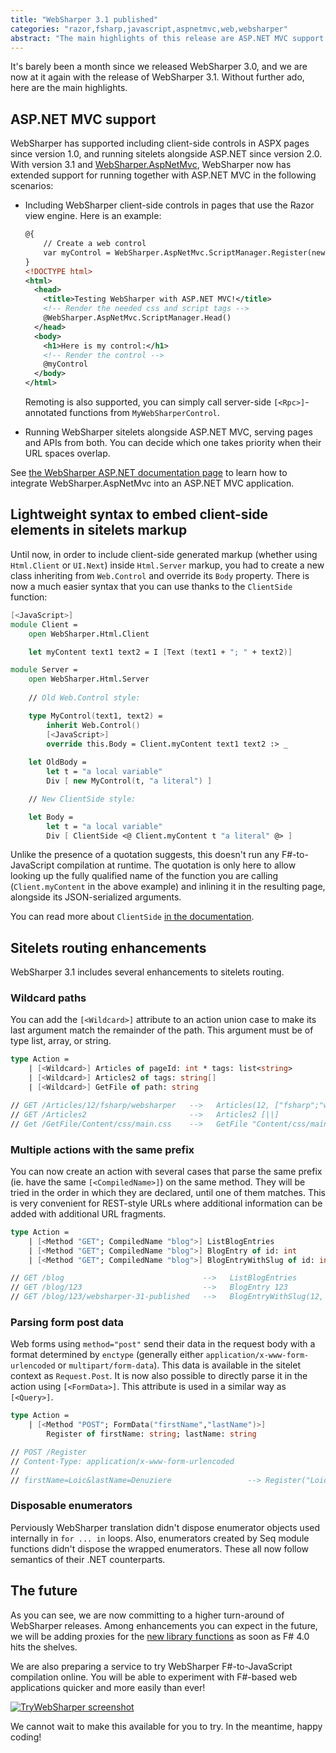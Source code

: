 ```yaml
---
title: "WebSharper 3.1 published"
categories: "razor,fsharp,javascript,aspnetmvc,web,websharper"
abstract: "The main highlights of this release are ASP.NET MVC support (including Razor pages), and a lighter syntax to embed client-side controls in sitelets."
---
```

It's barely been a month since we released WebSharper 3.0, and we are now at it again with the release of WebSharper 3.1. Without further ado, here are the main highlights.

## ASP.NET MVC support

WebSharper has supported including client-side controls in ASPX pages since version 1.0, and running sitelets alongside ASP.NET since version 2.0. With version 3.1 and [WebSharper.AspNetMvc](http://www.nuget.org/packages/WebSharper.AspNetMvc), WebSharper now has extended support for running together with ASP.NET MVC in the following scenarios:

* Including WebSharper client-side controls in pages that use the Razor view engine. Here is an example:

    ```xml
    @{
        // Create a web control
        var myControl = WebSharper.AspNetMvc.ScriptManager.Register(new MyWebSharperControl())
    }
    <!DOCTYPE html>
    <html>
      <head>
        <title>Testing WebSharper with ASP.NET MVC!</title>
        <!-- Render the needed css and script tags -->
        @WebSharper.AspNetMvc.ScriptManager.Head()
      </head>
      <body>
        <h1>Here is my control:</h1>
        <!-- Render the control -->
        @myControl
      </body>
    </html>
    ```
    
    Remoting is also supported, you can simply call server-side `[<Rpc>]`-annotated functions from `MyWebSharperControl`.

* Running WebSharper sitelets alongside ASP.NET MVC, serving pages and APIs from both. You can decide which one takes priority when their URL spaces overlap.

See [the WebSharper ASP.NET documentation page](http://websharper.com/docs/aspnet) to learn how to integrate WebSharper.AspNetMvc into an ASP.NET MVC application.

## Lightweight syntax to embed client-side elements in sitelets markup

Until now, in order to include client-side generated markup (whether using `Html.Client` or `UI.Next`) inside `Html.Server` markup, you had to create a new class inheriting from `Web.Control` and override its `Body` property. There is now a much easier syntax that you can use thanks to the `ClientSide` function:

```fsharp
[<JavaScript>]
module Client =
    open WebSharper.Html.Client

    let myContent text1 text2 = I [Text (text1 + "; " + text2)]

module Server =
    open WebSharper.Html.Server
    
    // Old Web.Control style:

    type MyControl(text1, text2) =
        inherit Web.Control()
        [<JavaScript>]
        override this.Body = Client.myContent text1 text2 :> _
        
    let OldBody =
        let t = "a local variable"
        Div [ new MyControl(t, "a literal") ]

    // New ClientSide style:

    let Body =
        let t = "a local variable"
        Div [ ClientSide <@ Client.myContent t "a literal" @> ]
```

Unlike the presence of a quotation suggests, this doesn't run any F#-to-JavaScript compilation at runtime. The quotation is only here to allow looking up the fully qualified name of the function you are calling (`Client.myContent` in the above example) and inlining it in the resulting page, alongside its JSON-serialized arguments.

You can read more about `ClientSide` [in the documentation](http://websharper.com/html-combinators).

## Sitelets routing enhancements

WebSharper 3.1 includes several enhancements to sitelets routing.

### Wildcard paths

You can add the `[<Wildcard>]` attribute to an action union case to make its last argument match the remainder of the path. This argument must be of type list, array, or string.

```fsharp
type Action =
    | [<Wildcard>] Articles of pageId: int * tags: list<string>
    | [<Wildcard>] Articles2 of tags: string[]
    | [<Wildcard>] GetFile of path: string

// GET /Articles/12/fsharp/websharper   -->   Articles(12, ["fsharp";"websharper"])
// GET /Articles2                       -->   Articles2 [||]
// Get /GetFile/Content/css/main.css    -->   GetFile "Content/css/main.css"
```

### Multiple actions with the same prefix

You can now create an action with several cases that parse the same prefix (ie. have the same `[<CompiledName>]`) on the same method. They will be tried in the order in which they are declared, until one of them matches. This is very convenient for REST-style URLs where additional information can be added with additional URL fragments.

```fsharp
type Action =
    | [<Method "GET"; CompiledName "blog">] ListBlogEntries
    | [<Method "GET"; CompiledName "blog">] BlogEntry of id: int
    | [<Method "GET"; CompiledName "blog">] BlogEntryWithSlug of id: int * slug: string

// GET /blog                               -->   ListBlogEntries
// GET /blog/123                           -->   BlogEntry 123
// GET /blog/123/websharper-31-published   -->   BlogEntryWithSlug(12, "websharper-31-published")
```

### Parsing form post data

Web forms using `method="post"` send their data in the request body with a format determined by `enctype` (generally either `application/x-www-form-urlencoded` or `multipart/form-data`). This data is available in the sitelet context as `Request.Post`. It is now also possible to directly parse it in the action using `[<FormData>]`. This attribute is used in a similar way as `[<Query>]`.

```fsharp
type Action =
    | [<Method "POST"; FormData("firstName","lastName")>]
        Register of firstName: string; lastName: string

// POST /Register
// Content-Type: application/x-www-form-urlencoded
//
// firstName=Loic&lastName=Denuziere                 --> Register("Loic", "Denuziere")
```

### Disposable enumerators

Perviously WebSharper translation didn't dispose enumerator objects used internally in `for ... in` loops. Also, enumerators created by Seq module functions didn't dispose the wrapped enumerators. These all now follow semantics of their .NET counterparts.

## The future

As you can see, we are now committing to a higher turn-around of WebSharper releases. Among enhancements you can expect in the future, we will be adding proxies for the [new library functions](https://github.com/fsharp/FSharpLangDesign/blob/master/FSharp-4.0/ListSeqArrayAdditions.md) as soon as F# 4.0 hits the shelves.

We are also preparing a service to try WebSharper F#-to-JavaScript compilation online. You will be able to experiment with F#-based web applications quicker and more easily than ever!

[![TryWebSharper screenshot](https://pbs.twimg.com/media/CEVnLnfWMAMPsNS.png)](https://pbs.twimg.com/media/CEVnLnfWMAMPsNS.png:large)

We cannot wait to make this available for you to try. In the meantime, happy coding!